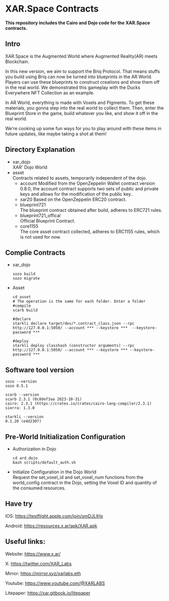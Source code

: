 
# XAR.Space Contracts

**This repository includes the Cairo and Dojo code for the XAR.Space contracts.**

## Intro
XAR.Space is the Augmented World where Augmented Reality(AR) meets Blockchain. 

In this new version, we aim to support the Briq Protocol. That means stuffs you build using Briq can now be turned into blueprints in the AR World. Players can use these blueprints to construct creations and show them off in the real world. We demonstrated this gameplay with the Ducks Everywhere NFT Collection as an example. 

In AR World, everything is made with Voxels and Pigments. To get these materials, you gonna step into the real world to collect them. Then, enter the Blueprint Store in the game, build whatever you like, and show it off in the real world.

We're cooking up some fun ways for you to play around with these items in future updates, like maybe taking a shot at them!


## Directory Explanation
- xar_dojo  
  XAR' Dojo World
- asset  
  Contracts related to assets, temporarily independent of the dojo. 
  - account
  Modified from the OpenZeppelin Wallet contract version 0.8.0, the account contract supports two sets of public and private keys and allows for the modification of the public key..
  - xar20
  Based on the OpenZeppelin ERC20 contract.  
  - blueprint721  
  The blueprint contract obtained after build, adheres to ERC721 rules.
  - blueprint721_offical  
  Official Blueprint Contract.
  - core1155  
  The core asset contract collected, adheres to ERC1155 rules, which is not used for now.
## Complie Contracts
- xar_dojo
  ```
  sozo build
  sozo migrate
  ```
- Asset
  ```
  cd asset
  # The operation is the same for each folder. Enter a folder
  #compile
  scarb build

  #declare
  starkli declare target/dev/*.contract_class.json --rpc http://127.0.0.1:5050/ --account *** --keystore ***  --keystore-password ***

  #deploy
  starkli deploy classhash (constructor arguments) --rpc http://127.0.0.1:5050/ --account *** --keystore *** --keystore-password ***
  ```
## Software tool version
```
sozo --version
sozo 0.5.1

scarb --version
scarb 2.3.1 (0c8def3aa 2023-10-31)
cairo: 2.3.1 (https://crates.io/crates/cairo-lang-compiler/2.3.1)
sierra: 1.3.0

starkli --version
0.1.20 (e4d2307)
```
## Pre-World Initialization Configuration
- Authorization in Dojo  
  ```
  cd ard_dojo
  bash scripts/default_auth.sh
  ```
- Initialize Configuration in the Dojo World  
  Request the set_voxel_id and set_voxel_num functions from the world_config contract in the Dojo, setting the Voxel ID and quantity of the consumed resources.

## Have try
IOS: https://testflight.apple.com/join/smDJLIHx

Android: https://resources.x.ar/apk/XAR.apk

## Useful links:
Website: https://www.x.ar/

X: https://twitter.com/XAR_Labs

Mirror: https://mirror.xyz/xarlabs.eth

Youtube: https://www.youtube.com/@XARLABS

Litepaper: https://xar.gitbook.io/litepaper


